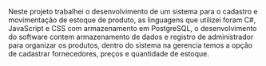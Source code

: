 Neste projeto trabalhei o desenvolvimento de um sistema para o cadastro e movimentação de estoque de produto, as linguagens que utilizei foram C#, JavaScript e CSS com armazenamento em PostgreSQL, 
o desenvolvimento do software contem armazenamento de dados e registro de administrador para organizar os produtos, dentro do sistema na gerencia temos a opção de cadastrar fornecedores, preços e quantidade de estoque.
